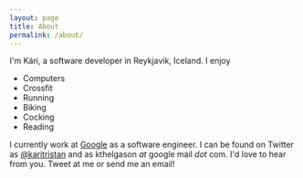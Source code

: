 ```yaml
---
layout: page
title: About
permalink: /about/
---
```


I'm Kári, a software developer in Reykjavik, Iceland. I enjoy

* Computers
* Crossfit
* Running
* Biking
* Cocking
* Reading

I currently work at [Google](https://google.com) as a software engineer.
I can be found on Twitter as [@karitristan](https://twitter.com/karitristan) and as
kthelgason *at* google mail *dot* com.
I'd love to hear from you. Tweet at me or send me an email!
